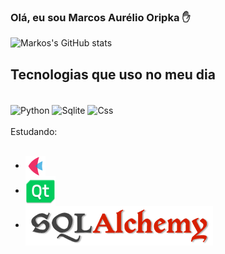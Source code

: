 ### Olá, eu sou Marcos Aurélio Oripka ✋


![Markos's GitHub stats](https://github-readme-stats.vercel.app/api?username=aureliomarkos&show_icons=true&theme=dracula)


## Tecnologias que uso no meu dia
<div style="display: inline-block"><br/>
    <img align="center" alt="Python" src="https://img.shields.io/badge/Python-3776AB?style=for-the-badge&logo=python&logoColor=white">
    <img align="center" alt="Sqlite" src="https://img.shields.io/badge/SQLite-07405E?style=for-the-badge&logo=sqlite&logoColor=white">
    <img align="center" alt="Css" src="https://img.shields.io/badge/CSS-07405E?style=for-the-badge&logo=CSS&fontColor=black">

  <div></br>
    Estudando:
  <div></br>

- <img align="center" alt="flet" src="img/iconFlet.png">
- <img align="center" alt="qt" src="img/iconQt.png">
- <img align="center" alt="sqlAlchemy" src="img/iconSqlAlchemy.png">

 
